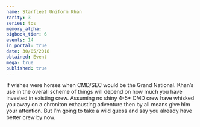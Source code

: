 ```yaml
---
name: Starfleet Uniform Khan
rarity: 3
series: tos
memory_alpha:
bigbook_tier: 6
events: 14
in_portal: true
date: 30/05/2018
obtained: Event
mega: true
published: true
---
```


If wishes were horses when CMD/SEC would be the Grand National. Khan’s use in the overall scheme of things will depend on how much you have invested in existing crew. Assuming no shiny 4-5* CMD crew have whisked you away on a chroniton exhausting adventure then by all means give him your attention. But I’m going to take a wild guess and say you already have better crew by now.
